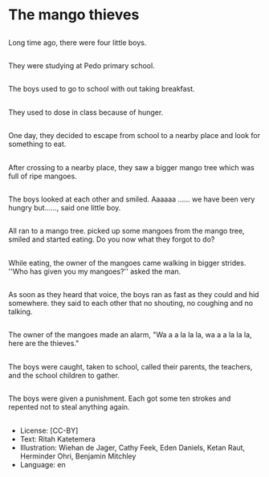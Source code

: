# The mango thieves

##
Long time ago, there were four
little boys.

##
They were studying at Pedo
primary school.

##
The boys used to go to school with out taking
breakfast.

##
They used to dose in class
because of hunger.

##
One day, they decided to escape from school
to a nearby place and look for something to
eat.

##
After crossing to a nearby place, they saw a bigger mango tree which was full of
ripe mangoes.

##
The boys looked at each other
and smiled. Aaaaaa ...... we
have been very hungry but......,
said one little boy.

##
All ran to a mango tree. picked up some
mangoes from the mango tree, smiled and
started eating.
Do you now what they forgot to do?

##
While eating, the owner of the mangoes came walking in bigger strides. ''Who
has given you my mangoes?'' asked the man.

##
As soon as they heard that
voice, the boys ran as fast as
they could and hid somewhere.
they said to each other that no
shouting, no coughing and no
talking.

##
The owner of the mangoes made an alarm,
"Wa a a la la la, wa a a la la la, here are the
thieves."

##
The boys were caught, taken to
school, called their parents, the
teachers, and the school
children to gather.

##
The boys were given a punishment. Each got some ten strokes and repented not
to steal anything again.

##
* License: [CC-BY]
* Text: Ritah Katetemera
* Illustration: Wiehan de Jager, Cathy Feek, Eden Daniels, Ketan Raut, Herminder Ohri, Benjamin Mitchley
* Language: en
